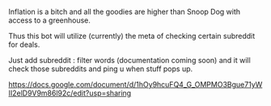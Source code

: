Inflation is a bitch and all the goodies are higher than Snoop Dog with access to a greenhouse. 

Thus this bot will utilize (currently) the meta of checking certain subreddit for deals. 

Just add subreddit : filter words (documentation coming soon) and it will check those subreddits and ping u when stuff pops up.  

https://docs.google.com/document/d/1hOy9hcuFQ4_G_OMPMO3Bgue71yWII2elD9V9m86l92c/edit?usp=sharing
